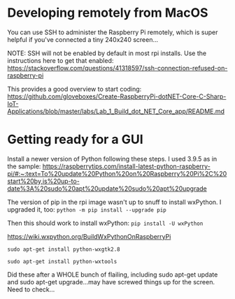 # Developing remotely from MacOS
You can use SSH to administer the Raspberry Pi remotely, which is super helpful if you've connected a tiny 240x240 screen...

NOTE: SSH will not be enabled by default in most rpi installs. Use the instructions here to get that enabled: https://stackoverflow.com/questions/41318597/ssh-connection-refused-on-raspberry-pi

This provides a good overview to start coding: https://github.com/gloveboxes/Create-RaspberryPi-dotNET-Core-C-Sharp-IoT-Applications/blob/master/labs/Lab_1_Build_dot_NET_Core_app/README.md


# Getting ready for a GUI
Install a newer version of Python following these steps. I used 3.9.5 as in the sample:
https://raspberrytips.com/install-latest-python-raspberry-pi/#:~:text=To%20update%20Python%20on%20Raspberry%20Pi%2C%20start%20by,is%20up-to-date%3A%20sudo%20apt%20update%20sudo%20apt%20upgrade

The version of pip in the rpi image wasn't up to snuff to install wxPython. I upgraded it, too:
`python -m pip install --upgrade pip`


Then this should work to install wxPython:
`pip install -U wxPython`


https://wiki.wxpython.org/BuildWxPythonOnRaspberryPi

`sudo apt-get install python-wxgtk2.8`

`sudo apt-get install python-wxtools`

Did these after a WHOLE bunch of flailing, including sudo apt-get update and sudo apt-get upgrade...may have screwed things up for the screen. Need to check...
